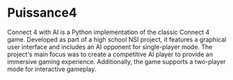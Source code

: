 # Puissance4
Connect 4 with AI is a Python implementation of the classic Connect 4 game. Developed as part of a high school NSI project, it features a graphical user interface and includes an AI opponent for single-player mode. The project's main focus was to create a competitive AI player to provide an immersive gaming experience. Additionally, the game supports a two-player mode for interactive gameplay.

